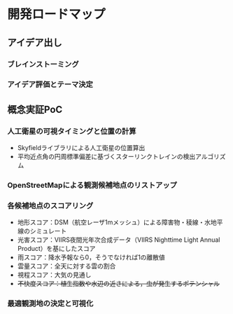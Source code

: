 # 開発ロードマップ

## アイデア出し
### ブレインストーミング
### アイデア評価とテーマ決定

## 概念実証PoC
### 人工衛星の可視タイミングと位置の計算
- Skyfieldライブラリによる人工衛星の位置算出
- 平均近点角の円周標準偏差に基づくスターリンクトレインの検出アルゴリズム
### OpenStreetMapによる観測候補地点のリストアップ
### 各候補地点のスコアリング
- 地形スコア：DSM（航空レーザ1mメッシュ）による障害物・稜線・水地平線のシミュレート
- 光害スコア：VIIRS夜間光年次合成データ（VIIRS Nighttime Light Annual Product）を基にしたスコア
- 雨スコア：降水予報なら0，そうでなければ1の離散値
- 雲量スコア：全天に対する雲の割合
- 視程スコア：大気の見通し
- ~~不快度スコア：植生指数や水辺の近さによる，虫が発生するポテンシャル~~
### 最適観測地の決定と可視化
